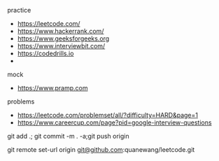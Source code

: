 practice
* https://leetcode.com/
* https://www.hackerrank.com/
* https://www.geeksforgeeks.org
* https://www.interviewbit.com/
* https://codedrills.io
*

mock
* https://www.pramp.com

problems
* https://leetcode.com/problemset/all/?difficulty=HARD&page=1
* https://www.careercup.com/page?pid=google-interview-questions

git add .; git commit -m . -a;git push origin

git remote set-url origin git@github.com:quanewang/leetcode.git
